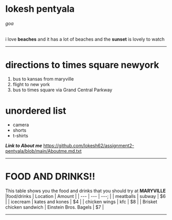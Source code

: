 # lokesh pentyala
###### goa 
i love **beaches** and it has a lot of beaches and the **sunset** is lovely to watch

************************************
# directions to times square newyork
1. bus to kansas from maryville
2. flight to new york
3. bus to times square via Grand Central Parkway

#  unordered list
* camera
* shorts 
* t-shirts

***Link to About me***
<https://github.com/lokesh62/assignment2-pentyala/blob/main/Aboutme.md.txt>

***************************************

# FOOD AND DRINKS!!
This table shows you the food and drinks that you should try at **MARYVILLE**
|food/drinks | Location | Amount |
| --- | --- | ---; |
| meatballs | subway | $6 |
| icecream | kates and kones | $4 |
| chicken wings | kfc | $8 |
| Brisket chicken sandwich | Einstein Bros. Bagels | $7 |

**********************
   

